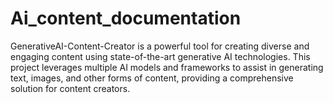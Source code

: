 # Ai_content_documentation
GenerativeAI-Content-Creator is a powerful tool for creating diverse and engaging content using state-of-the-art generative AI technologies. This project leverages multiple AI models and frameworks to assist in generating text, images, and other forms of content, providing a comprehensive solution for content creators.
